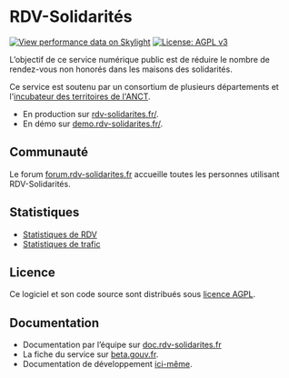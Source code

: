 # RDV-Solidarités
[![View performance data on Skylight](https://badges.skylight.io/status/RgR7i58P67xN.svg)](https://oss.skylight.io/app/applications/RgR7i58P67xN)
[![License: AGPL v3](https://img.shields.io/badge/License-AGPL%20v3-blue.svg)](https://www.gnu.org/licenses/agpl-3.0)

L’objectif de ce service numérique public est de réduire le nombre de rendez-vous non honorés dans les maisons des solidarités.

Ce service est soutenu par un consortium de plusieurs départements et l'[incubateur des territoires de l'ANCT](https://incubateur.anct.gouv.fr/).

- En production sur [rdv-solidarites.fr/](https://www.rdv-solidarites.fr/).
- En démo sur [demo.rdv-solidarites.fr/](https://demo.rdv-solidarites.fr/).

## Communauté

Le forum [forum.rdv-solidarites.fr](https://forum.rdv-solidarites.fr/) accueille toutes les personnes utilisant RDV-Solidarités.

## Statistiques

- [Statistiques de RDV](https://www.rdv-solidarites.fr/stats)
- [Statistiques de trafic](https://stats.data.gouv.fr/index.php?module=CoreHome&action=index&idSite=123&period=range&date=previous30#?idSite=123&period=range&date=previous30&segment=&category=General_Visitors&subcategory=General_Overview)

## Licence

Ce logiciel et son code source sont distribués sous [licence AGPL](https://www.gnu.org/licenses/why-affero-gpl.fr.html).

## Documentation

- Documentation par l’équipe sur [doc.rdv-solidarites.fr](https://doc.rdv-solidarites.fr/)
- La fiche du service sur [beta.gouv.fr](https://beta.gouv.fr/startups/lapins.html).
- Documentation de développement [ici-même](docs/0-docs.md).
